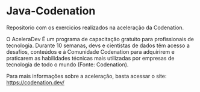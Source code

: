 # Java-Codenation

Repositorio com os exercicios realizados na aceleração da Codenation. 

O AceleraDev É um programa de capacitação gratuito para profissionais de tecnologia. Durante 10 semanas, devs e cientistas de dados têm acesso a desafios, conteúdos e à Comunidade Codenation para adquirirem e praticarem as habilidades técnicas mais utilizadas por empresas de tecnologia de todo o mundo (Fonte: Codenation).

Para mais informações sobre a aceleração, basta acessar o site: https://codenation.dev/
